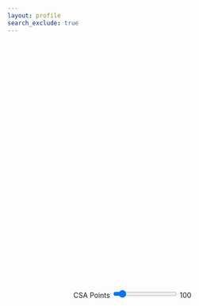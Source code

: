 ```yaml
---
layout: profile
search_exclude: true
--- 
```


<script src="uri.js"></script>

<style>
  .account-card {
    width: 300px; /* Adjust width as needed */
    padding: 20px;
    background-color: #E5E4E2;
    border-radius: 10px;
    margin-left: 78%; /* Adjust margin to match sidebar width */
    text-align: center;
    margin-bottom: 20px; /* Adjust bottom margin as needed */
    position: absolute;
    background: linear-gradient(90deg, rgba(2,0,36,1) 0%, rgba(230,151,8,1) 0%, rgba(255,0,0,1) 100%);
  }

  @keyframes fade-in {
    from { opacity: 0; }
    to { opacity: 1; }
  }

  .container-profile,
  .allBoxes,
  .container {
    animation: fade-in 1s ease-in-out; /* Apply fade-in animation */
  }

  /* Styling for the slider */
  .slider-container {
    width: 70%;
    margin: 0 auto;
    text-align: center;
    padding-top: 20px;
  }

  .slider {
    -webkit-appearance: none;
    width: 100%;
    height: 20px;
    border-radius: 10px;
    background: #d3d3d3;
    outline: none;
    opacity: 0.7;
    -webkit-transition: .2s;
    transition: opacity .2s;
  }

  .slider:hover {
    opacity: 1;
  }

  /* Styling for slider value display */
  .slider-value {
    padding-top: 10px;
    font-size: 18px;
  }

  /* Styling for prediction display */
  .prediction-container {
    padding-top: 20px;
    text-align: center;
    font-size: 18px;
  }

  /* Styling for progress bar */
  .progress-bar {
    width: 50%;
    margin: 20px auto;
    height: 30px;
    background-color: #f2f2f2;
    border-radius: 5px;
    overflow: hidden;
  }

  .progress {
    width: 0;
    height: 100%;
    background-color: #4caf50;
    text-align: center;
    line-height: 30px;
    color: white;
  }
</style>

<div class="container-profile">
  <div class="summary-row">
    <div class="sumText">
      <h1 id="initName"></h1>
      <h3 id="detailText">Game Statistics</h3>
      <script src="https://cdn.jsdelivr.net/npm/chart.js"></script>
    </div>
    <div class="account-card">
      <div id="profilePicture">
      </div>
    </div>
  </div>
  <br>
</div>
<div class="allBoxes">
  <div class="container">
    <div class="summary-row">
      <div class="summary-card">
        <h2>Account Points</h2>
        <p id="accountPointsDisplay">Loading...</p>
        <p id="accountPointsDisplay">Loading...</p>
      </div>
      <div class="summary-card">
        <h2>Computer Science A</h2>
        <p id="csaPointsDisplay">Loading...</p>
      </div>
      <div class="summary-card">
        <h2>Computer Science P</h2>
        <p id="cspPointsDisplay">Loading...</p>
      </div>
    </div>
  </div>
</div>

<div class="container">
  <div class="summary-row">
    <div class="summary-card">
      <h2>Predicted AP Score</h2>
      <!-- Placeholder for the predicted AP Score -->
      <p id="predictedAPScoreDisplay">Predicted AP Score will appear here</p>
    </div>
  </div>
</div>

<!-- Slider Container -->
<div class="slider-container">
  <label for="csaPointsSlider">CSA Points</label>
  <input type="range" id="csaPointsSlider" min="0" max="1000" step="1" value="100">
  <span id="csaPointsValue">100</span>
</div>

<!-- Bar Chart Container -->
<div>
  <canvas id="pointsChart" width="400" height="200"></canvas>
</div>

<script>
  window.onload = function () {
    fetchUserData();
  };

  function fetchUserData() {
    var requestOptions = {
      method: 'GET',
      mode: 'cors',
      cache: 'default',
      credentials: 'include',
    };

    fetch(uri + "/api/person/jwt", requestOptions)
      .then(response => {
        if (!response.ok) {
          const errorMsg = 'Login error: ' + response.status;
          console.log(errorMsg);

          switch (response.status) {
            case 401:
              alert("Please log into or make an account");
              window.location.href = "login";
              break;
            case 403:
              alert("Access forbidden. You do not have permission to access this resource.");
              break;
            case 404:
              alert("User not found. Please check your credentials.");
              break;
            default:
              alert("Login failed. Please try again later.");
          }

          return Promise.reject('Login failed');
        }
        return response.json();
      })
      .then(data => {
        document.getElementById("initName").innerText = data.name;
        document.getElementById("accountPointsDisplay").innerText = data.accountPoints + " Points";
        document.getElementById("csaPointsDisplay").innerText = data.csaPoints + " Points";
        document.getElementById("cspPointsDisplay").innerText = data.cspPoints + " Points";

        predictAndDisplayAPScore(data.csaPoints);
      })
      .catch(error => console.log('error', error));
  }

  function predictAndDisplayAPScore(csaPoints) {
    console.log("Sending request with csaPoints:", csaPoints);
    fetch(uri + "/api/predictAPScore?csaPoints=" + csaPoints)
      .then(response => {
        console.log("Received response:", response);
        if (!response.ok) {
          throw new Error('Network response was not ok');
        }
        return response.json();
      })
      .then(data => {
        console.log("Received data:", data);
        // Ensure the predicted AP score is between 1 and 5
        const predictedAPScore = Math.min(Math.max(Math.round(data), 1), 5);
        document.getElementById("predictedAPScoreDisplay").innerText = `Predicted AP Score: ${predictedAPScore}`;
      })
      .catch(error => {
        console.error('There was a problem with the fetch operation:', error);
        document.getElementById("predictedAPScoreDisplay").innerText = 'Failed to fetch prediction result.';
      });
  }

  // Event listener for CSA Points slider
  const csaPointsSlider = document.getElementById('csaPointsSlider');
  const csaPointsValue = document.getElementById('csaPointsValue');
  
  csaPointsSlider.addEventListener('input', function (event) {
    const value = parseInt(event.target.value);
    csaPointsValue.innerText = value;
    predictAndDisplayAPScore(value);
  });

  // Initialize Chart.js bar chart
  let accountPoints = 0;
  let csaPoints = 100;
  let cspPoints = 0;

  let ctx = document.getElementById('pointsChart').getContext('2d');
  let pointsChart = new Chart(ctx, {
    type: 'bar',
    data: {
      labels: ['Account Points', 'CSA Points', 'CSP Points'],
      datasets: [{
        label: 'Points',
        data: [accountPoints, csaPoints, cspPoints],
        backgroundColor: [
          'rgba(255, 99, 132, 0.2)',
          'rgba(54, 162, 235, 0.2)',
          'rgba(255, 206, 86, 0.2)',
        ],
        borderColor: [
          'rgba(255, 99, 132, 1)',
          'rgba(54, 162, 235, 1)',
          'rgba(255, 206, 86, 1)',
        ],
        borderWidth: 1
      }]
    },
    options: {
      scales: {
        y: {
          beginAtZero: true
        }
      }
    }
  });
</script>
